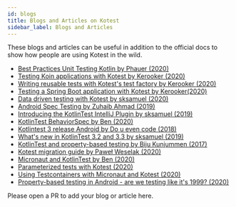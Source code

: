```yaml
---
id: blogs
title: Blogs and Articles on Kotest
sidebar_label: Blogs and Articles
---
```




These blogs and articles can be useful in addition to the official docs to show how people are using Kotest in the wild.

* [Best Practices Unit Testing Kotlin by Phauer (2020)](https://phauer.com/2018/best-practices-unit-testing-kotlin/)
* [Testing Koin applications with Kotest by Kerooker (2020)](https://dev.to/kotest/testing-koin-applications-with-kotlintest-1iip)
* [Writing reusable tests with Kotest's test factory by Kerooker (2020)](https://dev.to/kotest/writing-reusable-tests-with-kotest-s-test-factory-5gi)
* [Testing a Spring Boot application with Kotest by Kerooker(2020)](https://dev.to/kotest/testing-a-spring-boot-application-with-kotlintest-pgd)
* [Data driven testing with Kotest by sksamuel (2020)](https://proandroiddev.com/data-driven-testing-with-kotlintest-a07ac60e70fc)
* [Android Spec Testing by Zuhaib Ahmad (2019)](https://www.zuhaibahmad.com/android-spec-testing/)
* [Introducing the KotlinTest IntelliJ Plugin by sksamuel (2019)](https://proandroiddev.com/introducing-the-kotlintest-intellij-plugin-cf8005e9177a)
* [KotlinTest BehaviorSpec by Ben (2020)](https://www.nerd.vision/post/kotlintest-behaviorspec)
* [Kotlintest 3 release Android by Do u even code (2018)](http://www.douevencode.com/articles/2018-05/kotlintest-3-release-android/)
* [What's new in KotlinTest 3.2 and 3.3 by sksamuel (2019)](https://proandroiddev.com/whats-new-in-kotlintest-3-2-and-3-3-affbc1b25e1d)
* [KotlinTest and property-based testing by  Biju Kunjummen (2017)](https://dzone.com/articles/kotlintest-and-property-based-testing)
* [Kotest migration guide by Paweł Weselak (2020)](https://pawelweselak.com/posts/kotest-migration-guide/)
* [Micronaut and KotlinTest by Ben (2020)](https://www.nerd.vision/post/micronaut-and-kotlintest)
* [Parameterized tests with Kotest (2020)](https://kotlintesting.com/kotest-parameterized/)
* [Using Testcontainers with Micronaut and Kotest (2020)](https://akobor.me/posts/using-testcontainers-with-micronaut-and-kotest)
* [Property-based testing in Android - are we testing like it's 1999? (2020)](https://www.droidcon.com/media-detail?video=491022325)


Please open a PR to add your blog or article here.
